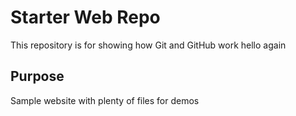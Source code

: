 # Starter Web Repo

This repository is for showing how Git and GitHub work
hello
again

## Purpose

Sample website with plenty of files for demos